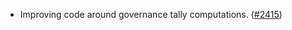 - Improving code around governance tally computations.
  ([\#2415](https://github.com/anoma/namada/pull/2415))